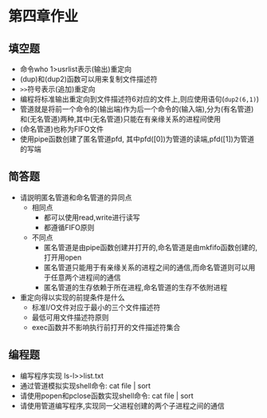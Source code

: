 # 第四章作业

## 填空题

- 命令who 1>usrlist表示(输出)重定向
- (dup)和(dup2)函数可以用来复制文件描述符
- `>>`符号表示(追加)重定向
- 编程将标准输出重定向到文件描述符6对应的文件上,则应使用语句(`dup2(6,1)`)
- 管道就是将前一个命令的(输出端)作为后一个命令的(输入端),分为(有名管道)和(无名管道)两种,其中(无名管道)只能在有亲缘关系的进程间使用
- (命名管道)也称为FIFO文件
- 使用pipe函数创建了匿名管道pfd, 其中pfd([0])为管道的读端,pfd([1])为管道的写端

## 简答题

- 请説明匿名管道和命名管道的异同点
  - 相同点
    - 都可以使用read,write进行读写
    - 都遵循FIFO原则
  - 不同点
    - 匿名管道是由pipe函数创建并打开的,命名管道是由mkfifo函数创建的,打开用open
    - 匿名管道只能用于有亲缘关系的进程之间的通信,而命名管道则可以用于任意两个进程间的通信
    - 匿名管道的生存依赖于所在进程,命名管道的生存不依附进程
- 重定向得以实现的前提条件是什么
  - 标准I/O文件对应于最小的三个文件描述符
  - 最低可用文件描述符原则
  - exec函数并不影响执行前打开的文件描述符集合

## 编程题

- 编写程序实现 ls-l>>list.txt
- 通过管道模拟实现shell命令: cat file | sort
- 请使用popen和pclose函数实现shell命令: cat file | sort
- 请使用管道编写程序,实现同一父进程创建的两个子进程之间的通信
